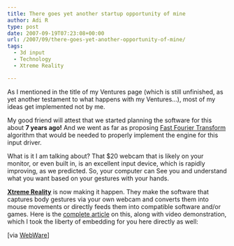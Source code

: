 ```yaml
---
title: There goes yet another startup opportunity of mine
author: Adi R
type: post
date: 2007-09-19T07:23:08+00:00
url: /2007/09/there-goes-yet-another-opportunity-of-mine/
tags:
  - 3d input
  - Technology
  - Xtreme Reality

---
```

As I mentioned in the title of my Ventures page (which is still unfinished, as yet another testament to what happens with my Ventures&#8230;), most of my ideas get implemented not by me.

My good friend will attest that we started planning the software for this about **7 years ago!** And we went as far as proposing <a href="http://en.wikipedia.org/wiki/Fast_Fourier_transform" target="_blank">Fast Fourier Transform</a> algorithm that would be needed to properly implement the engine for this input driver.

What is it I am talking about? That $20 webcam that is likely on your monitor, or even built in, is an excellent input device, which is rapidly improving, as we predicted. So, your computer can See you and understand what you want based on your gestures with your hands.

**<a href="http://www.xtr3d.com/" target="_blank">Xtreme Reality</a>** is now making it happen. They make the software that captures body gestures via your own webcam and converts them into mouse movements or directly feeds them into compatible software and/or games. Here is the <a href="http://www.webware.com/8301-1_109-9780874-2.html?part=rss&tag=feed&subj=Webware" target="_blank">complete article</a> on this, along with video demonstration, which I took the liberty of embedding for you here directly as well:

</embed>

[via [WebWare][1]]</p>

 [1]: http://www.webware.com/8301-1_109-9780874-2.html?part=rss&tag=feed&subj=Webware